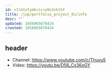 ```yaml
---
id: v1lm1xfymkciccw9x3nkthf
title: /jup/portfolio_project_01/info
desc: ""
updated: 1656965676424
created: 1656965676424
---
```


## header

- Channel: https://www.youtube.com/c/Thuvu5
- Video: https://youtu.be/D56_Cx36oGY
